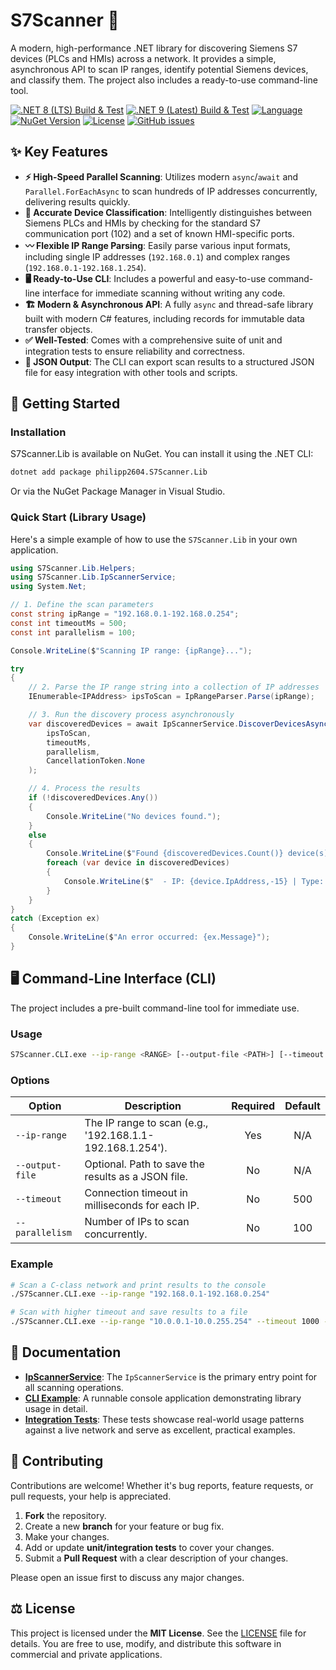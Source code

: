 ﻿# S7Scanner 📡
A modern, high-performance .NET library for discovering Siemens S7 devices (PLCs and HMIs) across a network. It provides a simple, asynchronous API to scan IP ranges, identify potential Siemens devices, and classify them. The project also includes a ready-to-use command-line tool.

[![.NET 8 (LTS) Build & Test](https://github.com/philipp2604/S7Scanner/actions/workflows/dotnet-8-build-and-test.yml/badge.svg)](https://github.com/philipp2604/S7Scanner/actions/workflows/dotnet-8-build-and-test.yml)
[![.NET 9 (Latest) Build & Test](https://github.com/philipp2604/S7Scanner/actions/workflows/dotnet-9-build-and-test.yml/badge.svg)](https://github.com/philipp2604/S7Scanner/actions/workflows/dotnet-9-build-and-test.yml)
[![Language](https://img.shields.io/badge/language-C%23-blue.svg)](https://docs.microsoft.com/en-us/dotnet/csharp/)
[![NuGet Version](https://img.shields.io/nuget/v/philipp2604.S7Scanner.Lib.svg?style=flat-square&logo=nuget)](https://www.nuget.org/packages/philipp2604.S7Scanner.Lib/)
[![License](https://img.shields.io/badge/License-GPL_v2-blue.svg)](https://www.gnu.org/licenses/old-licenses/gpl-2.0.en.html)
[![GitHub issues](https://img.shields.io/github/issues/philipp2604/S7Scanner)](https://github.com/philipp2604/S7Scanner/issues)

## ✨ Key Features

- **⚡️ High-Speed Parallel Scanning**: Utilizes modern `async`/`await` and `Parallel.ForEachAsync` to scan hundreds of IP addresses concurrently, delivering results quickly.
- **🔬 Accurate Device Classification**: Intelligently distinguishes between Siemens PLCs and HMIs by checking for the standard S7 communication port (102) and a set of known HMI-specific ports.
- **〰️ Flexible IP Range Parsing**: Easily parse various input formats, including single IP addresses (`192.168.0.1`) and complex ranges (`192.168.0.1-192.168.1.254`).
- **🖥️ Ready-to-Use CLI**: Includes a powerful and easy-to-use command-line interface for immediate scanning without writing any code.
- **🏗️ Modern & Asynchronous API**: A fully `async` and thread-safe library built with modern C# features, including records for immutable data transfer objects.
- **✅ Well-Tested**: Comes with a comprehensive suite of unit and integration tests to ensure reliability and correctness.
- **💾 JSON Output**: The CLI can export scan results to a structured JSON file for easy integration with other tools and scripts.

## 🚀 Getting Started

### Installation

S7Scanner.Lib is available on NuGet. You can install it using the .NET CLI:

```bash
dotnet add package philipp2604.S7Scanner.Lib
```
Or via the NuGet Package Manager in Visual Studio.

### Quick Start (Library Usage)

Here's a simple example of how to use the `S7Scanner.Lib` in your own application.

```csharp
using S7Scanner.Lib.Helpers;
using S7Scanner.Lib.IpScannerService;
using System.Net;

// 1. Define the scan parameters
const string ipRange = "192.168.0.1-192.168.0.254";
const int timeoutMs = 500;
const int parallelism = 100;

Console.WriteLine($"Scanning IP range: {ipRange}...");

try
{
    // 2. Parse the IP range string into a collection of IP addresses
    IEnumerable<IPAddress> ipsToScan = IpRangeParser.Parse(ipRange);

    // 3. Run the discovery process asynchronously
    var discoveredDevices = await IpScannerService.DiscoverDevicesAsync(
        ipsToScan,
        timeoutMs,
        parallelism,
        CancellationToken.None
    );

    // 4. Process the results
    if (!discoveredDevices.Any())
    {
        Console.WriteLine("No devices found.");
    }
    else
    {
        Console.WriteLine($"Found {discoveredDevices.Count()} device(s):");
        foreach (var device in discoveredDevices)
        {
            Console.WriteLine($"  - IP: {device.IpAddress,-15} | Type: {device.Type}");
        }
    }
}
catch (Exception ex)
{
    Console.WriteLine($"An error occurred: {ex.Message}");
}
```

## 🖥️ Command-Line Interface (CLI)

The project includes a pre-built command-line tool for immediate use.

### Usage

```bash
S7Scanner.CLI.exe --ip-range <RANGE> [--output-file <PATH>] [--timeout <MS>] [--parallelism <COUNT>]
```

### Options

| Option                 | Description                                                  | Required | Default |
| ---------------------- | ------------------------------------------------------------ | :------: | :-----: |
| `--ip-range`           | The IP range to scan (e.g., '192.168.1.1-192.168.1.254').     |   Yes    |   N/A   |
| `--output-file`        | Optional. Path to save the results as a JSON file.           |    No    |   N/A   |
| `--timeout`            | Connection timeout in milliseconds for each IP.              |    No    |   500   |
| `--parallelism`        | Number of IPs to scan concurrently.                          |    No    |   100   |

### Example

```bash
# Scan a C-class network and print results to the console
./S7Scanner.CLI.exe --ip-range "192.168.0.1-192.168.0.254"

# Scan with higher timeout and save results to a file
./S7Scanner.CLI.exe --ip-range "10.0.0.1-10.0.255.254" --timeout 1000 --parallelism 200 --output-file "scan_results.json"
```

## 📖 Documentation
- **[IpScannerService](./S7Scanner.Lib/IpScannerService/IpScannerService.cs)**: The `IpScannerService` is the primary entry point for all scanning operations.
- **[CLI Example](./S7Scanner.CLI/Program.cs)**: A runnable console application demonstrating library usage in detail.
- **[Integration Tests](./S7Scanner.IntegrationTests/IpScanner/IpScannerServiceIntegrationTests.cs)**: These tests showcase real-world usage patterns against a live network and serve as excellent, practical examples.

## 🤝 Contributing

Contributions are welcome! Whether it's bug reports, feature requests, or pull requests, your help is appreciated.

1.  **Fork** the repository.
2.  Create a new **branch** for your feature or bug fix.
3.  Make your changes.
4.  Add or update **unit/integration tests** to cover your changes.
5.  Submit a **Pull Request** with a clear description of your changes.

Please open an issue first to discuss any major changes.

## ⚖️ License

This project is licensed under the **MIT License**. See the [LICENSE](LICENSE.txt) file for details. You are free to use, modify, and distribute this software in commercial and private applications.